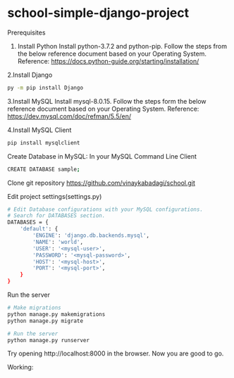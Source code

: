 # school-simple-django-project
Prerequisites
1. Install Python
Install python-3.7.2 and python-pip. Follow the steps from the below reference document based on your Operating System. Reference: https://docs.python-guide.org/starting/installation/

2.Install Django
```bash
py -m pip install Django
```
3.Install MySQL
Install mysql-8.0.15. Follow the steps form the below reference document based on your Operating System. Reference: https://dev.mysql.com/doc/refman/5.5/en/

4.Install MySQL Client
```bash
pip install mysqlclient
```
Create Database in MySQL:
In your MySQL Command Line Client 
```bash
CREATE DATABASE sample; 
```
Clone git repository
https://github.com/vinaykabadagi/school.git

Edit project settings(settings.py)
```bash
# Edit Database configurations with your MySQL configurations.
# Search for DATABASES section.
DATABASES = {
    'default': {
        'ENGINE': 'django.db.backends.mysql',
        'NAME': 'world',
        'USER': '<mysql-user>',
        'PASSWORD': '<mysql-password>',
        'HOST': '<mysql-host>',
        'PORT': '<mysql-port>',
    }
}
```

Run the server
```bash
# Make migrations
python manage.py makemigrations
python manage.py migrate

# Run the server
python manage.py runserver 
```
Try opening http://localhost:8000 in the browser. Now you are good to go.

Working:
<br>
